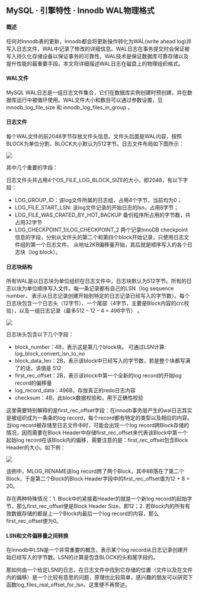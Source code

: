 ## MySQL · 引擎特性 · Innodb WAL物理格式


    
#### 概述


任何对Innodb表的更新，Innodb都会将更新操作转化为WAL(write ahead log)并写入日志文件，WAL中记录了修改的详细信息。WAL日志在事务提交时会保证被写入持久化存储设备以保证事务的可靠性，WAL技术是保证数据库可靠存储以及提升性能的最重要手段。本文将详细描述WAL日志在磁盘上的物理组织格式。  

#### WAL文件


MySQL WAL日志是一组日志文件集合，它们在数据库实例创建时预创建，并在数据库运行中被循环使用。WAL文件大小和数目可以通过参数设置，见innodb_log_file_size 和 innodb_log_files_in_group 。  

#### 日志文件


每个WAL文件的前2048字节存放文件头信息。文件头后面是WAL内容，按照BLOCK为单位分割，BLOCK大小默认为512字节。日志文件布局如下图所示：  


![][0]  


其中几个重要的字段：  


日志文件头共占用4个OS_FILE_LOG_BLOCK_SIZE的大小，即2048，有以下字段：  


* LOG_GROUP_ID：该log文件所属的日志组，占用4个字节，当前均为0；
* LOG_FILE_START_LSN:     该log文件记录的开始日志的lsn，占用8字节；
* LOG_FILE_WAS_CRATED_BY_HOT_BACKUP   备份程序所占用的字节数，共占用32字节
* LOG_CHECKPOINT_1/LOG_CHECKPOINT_2   两个记录InnoDB checkpoint信息的字段，分别从文件头的第二个和第四个block开始记录，只使用日志文件组的第一个日志文件。 从地址2KB偏移量开始，其后就是顺序写入的各个日志块（log block）。


#### 日志块结构


所有WAL是以日志块为单位组织在日志文件中，日志块默认为512字节。所有的日志以块为单位顺序写入文件。每一条记录都有自己的LSN（log sequence number， 表示从日志记录创建开始到特定的日志记录已经写入的字节数）。每个日志块包含一个日志头（12字节）、一个尾部（4字节，主要是Block内容的crc校验），以及一组日志记录（最多512 – 12 – 4 = 496字节） 。  


![][1]  


日志块头包含以下几个字段：  


* block_number：4B，表示这是第几个block块。 可通过LSN计算: log_block_convert_lsn_to_no
* block_data_len：2B，表示该block中已经写入的字节数，若是整个块都写满了的话，该值是 512
* first_rec_offset：2B，表示该block中第一个全新的log record的开始log record的偏移量
* log_record_data：496B，存放真正的redo日志内容
* checksum：4B，此block数据校验和，用于正确性校验



这里需要特别解释的是first_rec_offset字段：在innodb事务层产生的wal日志其实是被组织成为一条条的log record，每个record都有特定的类型以及相应的内容。当log record被存储至日志文件中时，可能会出现一个log record跨Block存储的情况，因而需要在Block Header中存储first_rec_offset来代表该Block中第一个起始log record在该Block内的偏移，需要注意的是：first_rec_offset包含Block Header的大小。如下例：  


![][2]  


该例中，MLOG_RENAME该log record跨了两个Block，其中8B落在了第二个Block，于是第二个Block的Block Header字段中的first_rec_offset值为12 + 8 = 20。  


存在两种特殊情况：1. Block中的紧接着Header的就是一个新log record的起始字节，那么first_rec_offset便是Block Header Size，即12；2. 若Block内的所有有效数据存储的都是上一个Block内最后一个log record的内容，那么first_rec_offset便为0。  

#### LSN和文件偏移量之间转换


在Innodb中LSN是一个非常重要的概念，表示某个log record从日志记录创建开始已经写入的字节数。LSN的计算是包含BLOCK的头和尾字段的。  


那如何由一个给定LSN的日志，在日志文件中找到它存储的位置（文件以及在文件内的偏移）是一个比较有意思的问题，原理也比较简单，感兴趣的朋友可以研究下函数log_files_real_offset_for_lsn，这里便不再赘述。  


[0]: http://mysql.taobao.org/monthly/pic/202001/2020-01-zongde-1.jpg
[1]: http://mysql.taobao.org/monthly/pic/202001/2020-01-zongde-2.jpg
[2]: http://mysql.taobao.org/monthly/pic/202001/2020-01-zongde-3.jpg